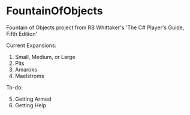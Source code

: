 # FountainOfObjects
Fountain of Objects project from RB Whittaker's 'The C# Player's Guide, Fifth Edition'

Current Expansions:

1. Small, Medium, or Large
2. Pits
3. Amaroks
4. Maelstroms

To-do:

5. Getting Armed
6. Getting Help
